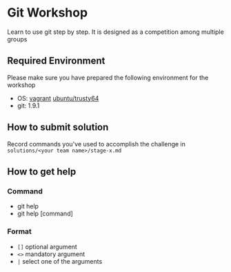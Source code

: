 # Git Workshop

Learn to use git step by step. It is designed as a competition among multiple groups

## Required Environment

Please make sure you have prepared the following environment for the workshop

- OS: [vagrant](https://www.vagrantup.com/downloads.html) [ubuntu/trusty64](https://vagrantcloud.com/ubuntu/boxes/trusty64)
- git: 1.9.1

## How to submit solution

Record commands you've used to accomplish the challenge in `solutions/<your team name>/stage-x.md`

## How to get help

### Command

- git help
- git help [command]

### Format

- `[]` optional argument
- `<>` mandatory argument
- `|` select one of the arguments
